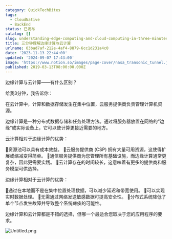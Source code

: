 ```yaml
---
category: QuickTechBites
tags:
  - CloudNative
  - BackEnd
status: 已发布
catalog: []
slug: understanding-edge-computing-and-cloud-computing-in-three-minutes
title: 三分钟理解边缘计算与云计算
urlname: 03bad7af-212e-4af4-8879-6cc1d231a4c0
date: '2023-11-13 22:44:00'
updated: '2024-09-07 17:43:00'
image: 'https://www.notion.so/images/page-cover/nasa_transonic_tunnel.jpg'
published: 2019-03-13T08:00:00.000Z
---
```


边缘计算与云计算——有什么区别？


给我3分钟，我告诉你：


在云计算中，计算和数据存储发生在集中位置，云服务提供商负责管理计算机资源。


边缘计算是一种分布式数据存储和任务处理方法。通过将服务器放置在网络的“边缘”或实际设备上，它可以使计算更接近需要的地方。


云计算相对于边缘计算的优势：


🔹资源池可以具有成本效益。
🔹云服务提供商 (CSP) 拥有大量可用资源，这使得扩展或缩减变得简单。
🔹通信服务提供商为您管理所有基础设施，而边缘计算通常更复杂，因此更需要实践。
🔹云计算存在的时间较长，这意味着有更多的提供商和服务模型可供选择。


边缘计算相对于云计算的优势：


🔸通过在本地而不是在集中位置处理数据，可以减少延迟和带宽使用。
🔸可以实现实时数据处理。
🔸无需通过网络发送敏感数据可提高安全性。
🔸分布式系统降低了单个节点发生故障并导致整个系统瘫痪的可能性。


边缘计算和云计算都是不错的选择，但哪一个最适合您取决于您的应用程序的要求。


![Untitled.png](https://prod-files-secure.s3.us-west-2.amazonaws.com/5d24fe63-e567-4804-86f9-9fdc62e13082/13581d9b-f241-4af1-9995-cb87504adaf1/Untitled.png?X-Amz-Algorithm=AWS4-HMAC-SHA256&X-Amz-Content-Sha256=UNSIGNED-PAYLOAD&X-Amz-Credential=ASIAZI2LB466ZT7KQ3VM%2F20250228%2Fus-west-2%2Fs3%2Faws4_request&X-Amz-Date=20250228T213427Z&X-Amz-Expires=3600&X-Amz-Security-Token=IQoJb3JpZ2luX2VjEFsaCXVzLXdlc3QtMiJIMEYCIQDQuGYXdvzvwYT9pXYLSF2FM3zQJZ7IGMj6uZUW%2FojRBwIhAIkGT1NGXsC3VspIE5PZrSLoXwXgNihURbr9gtXycu4WKogECJT%2F%2F%2F%2F%2F%2F%2F%2F%2F%2FwEQABoMNjM3NDIzMTgzODA1IgxRiz6y5pu0ufJgGLwq3AN%2FRj02C0L6RVVf33mBlibXDozeLV3LVUKFgXQmZFf2rTun22HgfMUKu3SXL4hXL%2FgSLWV7poSNxPtTOMMJX3q9r9qZI8pl%2FRTzr6HNouHKGTXzkRaawGBwq0nvlWPxxq0wOtOQV%2BOpAghaRx43GJFK8I8xL4HCrpQkX%2B8X7pursglIGRZ%2BsLGFbDBWbwvHod%2F8pL6yu5Lxr%2FRV280lo9JAd6mKEhXvx1bhL3u5kj9ex8642siWKjeG%2BDvofxgAbqXF4T9qOnMN43B2aie3V3Q3pJ0NohBb1GpV7yw2JIab2kyx8SWPr%2F%2BYzieeZKy9GQjKioSl6rrzyDzEUFPDx6rhAWkGoxXarhgiakyyXD0qLwRUAhBsXdllaCWA0OIIzoa%2BfTyB92RiXBtfRJbNavGzJXxaBevGi5XxTLB3pugrYNWKnVkVnFd7Y6W7U4RymEuqvdwqeTdWeJ3TmI86vHwLnqIGYDVsRQxNWJpPkl88D6TGufKoEYl1WblP7cdBlcsx%2F1JYyOTAsvJVl477jhjkhB1xM5h%2FcPQvcjYlCWx5RgPREpH0XM7K60CTXmveQnPs%2FaFt7FyLwI1xt9Dx2fQlGHqV%2FymW9OSvAp7k8kBauUWg9qBb8rFAjX%2BqoDCPioi%2BBjqkAeZWK%2F4AbMkinySC9B0g6VLQR%2BF5Kf69YvNQnttWLx8bFh1z1KJ2z5vDljWrCwcXvXLhRQgufjnQTXDmy57ltctLoHuz6ceCCXPi%2B%2F%2Fs%2FLOCef%2Be8wAnqSZ7zkPFzapGkk0rHanXir2JenR%2FPKUfvf4ePThvQiPqASD1S29vnVGaEj%2FgwCh9iWl%2FjpgQnsO7B7%2BpBGltVI1jGM6r7e2N97Z8wsZH&X-Amz-Signature=33df24912ce1d5aca045d33b2d56f3b8267ba15e4d8f7c8364ef2708e3cf7838&X-Amz-SignedHeaders=host&x-id=GetObject)

